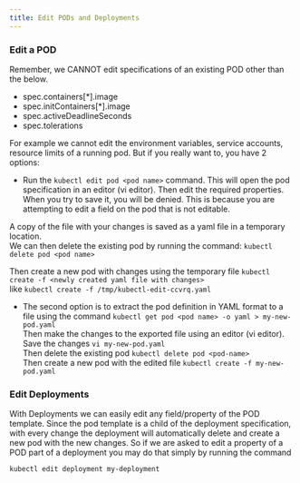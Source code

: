 ```yaml
---
title: Edit PODs and Deployments
---
```


### Edit a POD
Remember, we CANNOT edit specifications of an existing POD other than the below.

* spec.containers[*].image
* spec.initContainers[*].image
* spec.activeDeadlineSeconds
* spec.tolerations

For example we cannot edit the environment variables, service accounts, resource limits of a running pod. But if you really want to, you have 2 options:

* Run the `kubectl edit pod <pod name>` command.  This will open the pod specification in an editor (vi editor). Then edit the required properties. When you try to save it, you will be denied. This is because you are attempting to edit a field on the pod that is not editable.  

A copy of the file with your changes is saved as a yaml file in a temporary location.  
We can then delete the existing pod by running the command:
`kubectl delete pod <pod name>`

Then create a new pod with changes using the temporary file
`kubectl create -f <newly created yaml file with changes>`  
like `kubectl create -f /tmp/kubectl-edit-ccvrq.yaml`   

* The second option is to extract the pod definition in YAML format to a file using the command
`kubectl get pod <pod name> -o yaml > my-new-pod.yaml`   
Then make the changes to the exported file using an editor (vi editor). Save the changes
`vi my-new-pod.yaml`    
Then delete the existing pod
`kubectl delete pod <pod-name>`  
Then create a new pod with the edited file
`kubectl create -f my-new-pod.yaml`  

### Edit Deployments

With Deployments we can easily edit any field/property of the POD template. Since the pod template is a child of the deployment specification,  with every change the deployment will automatically delete and create a new pod with the new changes. So if we are asked to edit a property of a POD part of a deployment you may do that simply by running the command

`kubectl edit deployment my-deployment`  

